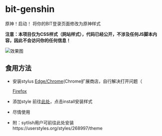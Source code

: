 # bit-genshin
原神！启动！
将你的BIT登录页面修改为原神样式

**注意：本项目仅为CSS样式（网站样式），代码已经公开，不涉及任何JS脚本内容，因此不会访问你的任何信息！**

![效果图](https://www.z4a.net/images/2023/08/29/92b1e3463bbce3372160c29fe6b5aa1e.png)

## 食用方法

- 安装stylus
  [Edge/Chrome](https://chrome.google.com/webstore/detail/stylus/clngdbkpkpeebahjckkjfobafhncgmne)(Chrome扩展商店，自行解决打开问题（
  
  [Firefox](https://addons.mozilla.org/zh-CN/firefox/addon/styl-us/)
- 添加style
  前往[此处](https://userstyles.world/style/11791/default-slug)，点击install安装样式
- 尽情使用

- 附：sytlish用户可前往此处安装https://userstyles.org/styles/268997/theme
